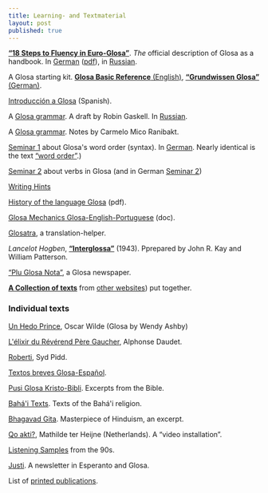 ```yaml
---
title: Learning- and Textmaterial
layout: post
published: true
---
```




[**“18 Steps to Fluency in Euro-Glosa”**](g18s.htm). *The* official description of Glosa as a handbook. In [German](dt-g18s.htm) ([pdf](dt-g18sd.pdf)), in  [Russian](ru18s.htm).

A Glosa starting kit.  [**Glosa Basic Reference** (English)](gref.htm),  [**“Grundwissen Glosa”** (German)](dt-gref.htm).

[Introducción a Glosa](es-intra.htm) (Spanish).

A [Glosa grammar](gramm.htm). A draft by Robin Gaskell. In [Russian](rugram.htm).

A [Glosa grammar](gramm2.htm). Notes by Carmelo Mico Ranibakt<!---, when he was learning Glosa--->.

[Seminar 1](seminar1.htm) about Glosa's word order (syntax). In [German](dt-seminar1.htm). Nearly identical is the text [“word order”](gwordorder.htm).)

[Seminar 2](seminar2.htm) about verbs in Glosa (and in German [Seminar 2](dt-seminar2.htm))

[Writing Hints](gwriting.htm)

[History of the language Glosa](history.pdf) (pdf).

[Glosa Mechanics Glosa-English-Portuguese](../pgn/portmek.doc) (doc).

[Glosatra](glosatra.htm), a translation-helper.

*Lancelot Hogben*, [**“Interglossa”**](interglossa.pdf) (1943). Pprepared by John R. Kay and  William Patterson.

[“Plu Glosa Nota”](../pgn/index.html), a Glosa newspaper.

[**A Collection of texts**](gtexte.htm)  from [other websites](index_nexu.html)) put together.

### Individual texts

[Un Hedo Prince](gl-hedo_prince.htm), Oscar Wilde (Glosa by Wendy Ashby)

[L'élixir du Révérend Père Gaucher](frdaudet.htm), Alphonse Daudet.

[Roberti](gl-roberti.htm), Syd Pidd.

[Textos breves Glosa-Español](es-textu.htm).

[Pusi Glosa Kristo-Bibli](gl-kristob.htm). Excerpts from the Bible.

[Bahá'i Texts](bahai.htm). Texts of the Bahá'i religion.

[Bhagavad Gita](gl-bagavadg.htm).  Masterpiece of Hinduism, an excerpt.

[Qo akti?](qoakti.htm), Mathilde ter Heijne (Netherlands). A “video installation”.

[Listening Samples](audi.htm) from the 90s.

[Justi](gl-justi.htm). A newsletter in Esperanto and Glosa.

List of [printed publications](bibli.htm).
 

